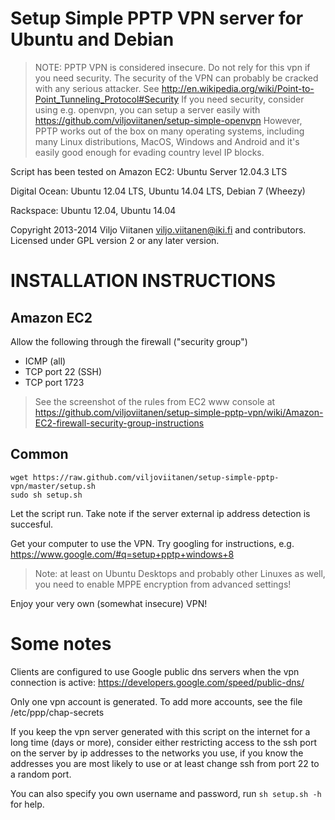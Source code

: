 Setup Simple PPTP VPN server for Ubuntu and Debian
==================================================

> NOTE: PPTP VPN is considered insecure. Do not rely for this vpn
> if you need security. The security of the VPN can probably
> be cracked with any serious attacker. See
> http://en.wikipedia.org/wiki/Point-to-Point_Tunneling_Protocol#Security
> If you need security, consider using e.g. openvpn, you can setup a server
> easily with https://github.com/viljoviitanen/setup-simple-openvpn
> However, PPTP works out of the box on many operating systems,
> including many Linux distributions, MacOS, Windows and Android
> and it's easily good enough for evading country level IP blocks.

Script has been tested on Amazon EC2: Ubuntu Server 12.04.3 LTS

Digital Ocean: Ubuntu 12.04 LTS, Ubuntu 14.04 LTS, Debian 7 (Wheezy)

Rackspace: Ubuntu 12.04, Ubuntu 14.04

Copyright 2013-2014 Viljo Viitanen <viljo.viitanen@iki.fi> and contributors.
Licensed under GPL version 2 or any later version.

INSTALLATION INSTRUCTIONS
=========================

Amazon EC2
----------

Allow the following through the firewall ("security group")
- ICMP (all)
- TCP port 22 (SSH)
- TCP port 1723

> See the screenshot of the rules from EC2 www console at https://github.com/viljoviitanen/setup-simple-pptp-vpn/wiki/Amazon-EC2-firewall-security-group-instructions

Common
------

    wget https://raw.github.com/viljoviitanen/setup-simple-pptp-vpn/master/setup.sh
    sudo sh setup.sh

Let the script run. Take note if the server external ip address
detection is succesful.  

Get your computer to use the VPN. Try googling for instructions, e.g.
https://www.google.com/#q=setup+pptp+windows+8

> Note: at least on Ubuntu Desktops and probably other Linuxes as well,
> you need to enable MPPE encryption from advanced settings!

Enjoy your very own (somewhat insecure) VPN!

Some notes
==========

Clients are configured to use Google public dns servers when
the vpn connection is active: https://developers.google.com/speed/public-dns/

Only one vpn account is generated.
To add more accounts, see the file /etc/ppp/chap-secrets

If you keep the vpn server generated with this script on the internet for a
long time (days or more), consider either restricting access to the ssh port on
the server by ip addresses to the networks you use, if you know the addresses
you are most likely to use or at least change ssh from port 22 to a random
port.

You can also specify you own username and password, run `sh setup.sh -h` for help.
